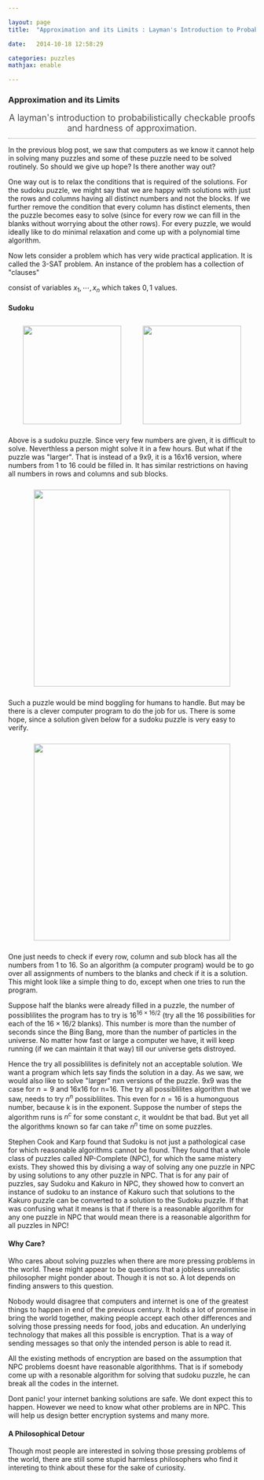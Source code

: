```yaml
---

layout: page
title:  "Approximation and its Limits : Layman's Introduction to Probabilistically Checkable Proofs and Hardness of Approximation"

date:   2014-10-18 12:58:29

categories: puzzles 
mathjax: enable

---
```


### Approximation and its Limits
<span style="display: block; padding-bottom: 10px; font-size: 18px; text-align: center; font-weight: 300;
border-bottom: gray 1px dotted;">
A layman's introduction to probabilistically checkable proofs and hardness of approximation.</span>


In the previous blog post, we saw that computers as we know it cannot help in 
solving many puzzles and some of these puzzle need to be solved routinely.
So should we give up hope? Is there another way out?

One way out is to relax the conditions that is required of the solutions. 
For the sudoku puzzle, we might say that we are happy with solutions with
just the rows and columns having all distinct numbers and not the blocks.
If we further remove the condition that every column has distinct elements,
then the puzzle becomes easy to solve (since for every row we can fill
in the blanks without worrying about the other rows). For every puzzle, 
we would ideally like to do minimal relaxation and come up with
a polynomial time algorithm.  

Now lets consider a problem which has very wide practical application. It
is called the 3-SAT problem. An instance of the problem has a collection
of "clauses" 


consist of variables
$x_1,\cdots, x_n$ which takes $0,1$ values.


#### Sudoku
<p style="text-align:center">
<img src="../../images/sudoku_9x9.png" width="200px" style="margin: 10px 20px"/> <img src="../../images/sudoku_9x9_solved.png" width="200px" style="margin: 0px 20px"/>
</p>

Above is a sudoku puzzle. Since very few 
numbers are given, it is difficult to solve.
Neverthless a person might solve it in a few
hours. But what if the puzzle was "larger".
That is instead of a 9x9, it is a 16x16 version,
where numbers from 1 to 16 could be filled in.
It has similar restrictions on having all
numbers in rows and columns and sub blocks.

<p style="text-align:center">
<img src="../../images/sudoku_16x16.png" width="400px" style="margin: 10px 20px"/> </p>

Such a puzzle would be mind boggling for
humans to handle. But may be there is a 
clever computer program to do the job for
us. There is some hope, since a solution
given below for a sudoku puzzle is very
easy to verify. 


<p style="text-align:center">
<img src="../../images/sudoku_16x16_solved.png" width="400px" style="margin: 10px 20px"/> </p>

One just needs to check if every row, column and
sub block has all the numbers from 1 to 16. So
 an algorithm (a computer program) would be to 
go over all assignments of numbers to the blanks
and check if it is a solution. This might look
like a simple thing to do, except when one tries
to run the program. 

Suppose half the blanks were
already filled in a puzzle, the number of possiblilites
the program has to try is $16^{16 \times 16/2}$ (try all the 16 possibilities
for each of the $16\times 16/2$ blanks). This number is
more than the number of seconds since the Bing Bang,
more than the number of particles in the universe. No
matter how fast or large a computer we have, it will
keep running (if we can maintain it that way) till
our universe gets distroyed.

Hence the try all possiblilites is definitely not an
acceptable solution. We want a program which lets say
finds the solution in a day. As we saw, we would
also like to solve "larger" nxn versions of the puzzle.
9x9 was the case for $n=9$ and 16x16 for n=16. The try
all possiblilites algorithm that we saw, needs to try
$n^n$ possiblilites. This even for $n=16$ is a humonguous number,
because k is in the exponent. Suppose the number of steps
the algorithm runs is $n^c$ for some constant $c$, it wouldnt
be that bad. But yet all the algorithms known so far can
take $n^n$ time on some puzzles.

Stephen Cook and Karp found that Sudoku is not just a pathological
case for which reasonable algorithms cannot be found. They found
that a whole class of puzzles called NP-Complete (NPC), for which the same mistery exists.
They showed this by divising a way of solving any one puzzle in NPC by
using solutions to any other puzzle in NPC. That is for any pair of puzzles,
say Sudoku and Kakuro in NPC, they showed how to convert an instance of
sudoku to an instance of Kakuro such that solutions to the Kakuro puzzle
can be converted to a solution to the Sudoku puzzle. If that was confusing
what it means is that if there is a reasonable algorithm for any one puzzle
in NPC that would mean there is a reasonable algorithm for all puzzles in NPC! 

#### Why Care?

Who cares about solving puzzles when there are
more pressing problems in the world. These might appear to be
questions that a jobless unrealistic philosopher might ponder
about. Though it is not so. A lot depends on finding answers
to this question. 

Nobody would disagree that computers and
internet is one of the greatest things to happen in end of the
previous century. It holds a lot of prommise in bring the world
together, making people accept each other differences and 
solving those pressing needs for food, jobs and education. An
underlying technology that makes all this possible is encryption.
That is a way of sending messages so that only the intended person
is able to read it.

All the existing methods of encryption are based on the assumption
that NPC problems doesnt have reasonable algorithhms. That is if
somebody come up with a resonable algorithm for solving that
sudoku puzzle, he can break all the codes in the internet. 

Dont panic! your internet banking solutions are safe. We
dont expect this to happen. However we need to know what other
problems are in NPC. This will help us design better encryption
systems and many more.

#### A Philosophical Detour

Though most people are interested in solving those pressing problems
of the world, there are still some stupid harmless philosophers
who find it intereting to think about these for the sake of curiosity.









